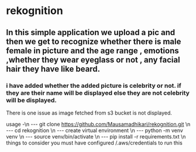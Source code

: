 # rekognition
## In this simple application we upload a pic and then we get to recognize whether there is male female in picture and the age range , emotions ,whether they wear eyeglass or not , any facial hair they have like beard.
### i have added whether the added picture is celebrity or not. if they are their name will be displayed else they are not celebrity will be displayed.
There is one issue as image fetched from s3 bucket is not displayed.

usage -\n
        --- git clone https://github.com/Mausamadhikari/rekognition.git \n
        --- cd rekognition \n
        --- create virtual environment  \n
        --- python -m venv venv \n
        --- source venv/bin/activate \n
        --- pip install -r requirements.txt \n
things to consider you must have configured /.aws/credentials to run this
